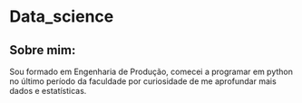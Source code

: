 # Data_science

## Sobre mim:

Sou formado em Engenharia de Produção, comecei a programar em python no último período da faculdade por curiosidade de me aprofundar mais dados e estatísticas.
